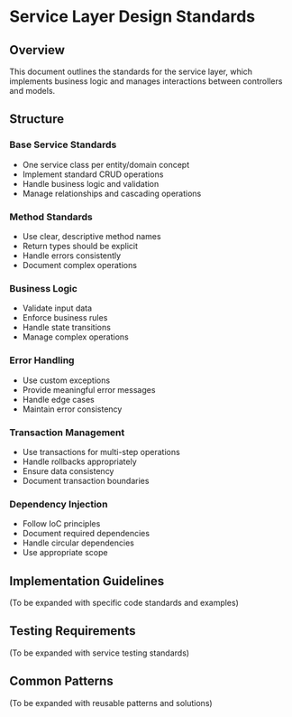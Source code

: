 # Service Layer Design Standards

## Overview
This document outlines the standards for the service layer, which implements business logic and manages interactions between controllers and models.

## Structure

### Base Service Standards
- One service class per entity/domain concept
- Implement standard CRUD operations
- Handle business logic and validation
- Manage relationships and cascading operations

### Method Standards
- Use clear, descriptive method names
- Return types should be explicit
- Handle errors consistently
- Document complex operations

### Business Logic
- Validate input data
- Enforce business rules
- Handle state transitions
- Manage complex operations

### Error Handling
- Use custom exceptions
- Provide meaningful error messages
- Handle edge cases
- Maintain error consistency

### Transaction Management
- Use transactions for multi-step operations
- Handle rollbacks appropriately
- Ensure data consistency
- Document transaction boundaries

### Dependency Injection
- Follow IoC principles
- Document required dependencies
- Handle circular dependencies
- Use appropriate scope

## Implementation Guidelines
(To be expanded with specific code standards and examples)

## Testing Requirements
(To be expanded with service testing standards)

## Common Patterns
(To be expanded with reusable patterns and solutions)
